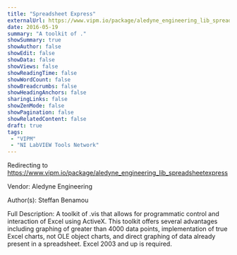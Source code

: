 ```yaml
---
title: "Spreadsheet Express"
externalUrl: https://www.vipm.io/package/aledyne_engineering_lib_spreadsheetexpress
date: 2016-05-19
summary: "A toolkit of ."
showSummary: true
showAuthor: false
showEdit: false
showData: false
showViews: false
showReadingTime: false
showWordCount: false
showBreadcrumbs: false
showHeadingAnchors: false
sharingLinks: false
showZenMode: false
showPagination: false
showRelatedContent: false
draft: true
tags:
 - "VIPM"
 - "NI LabVIEW Tools Network"
---
```


Redirecting to https://www.vipm.io/package/aledyne_engineering_lib_spreadsheetexpress

Vendor: Aledyne Engineering

Author(s): Steffan Benamou
 
Full Description:
A toolkit of .vis that allows for programmatic control and interaction of Excel using ActiveX.  This toolkit offers several advantages including graphing of greater than 4000 data points, implementation of true Excel charts, not OLE object charts, and direct graphing of data already present in a spreadsheet.  Excel 2003 and up is required.